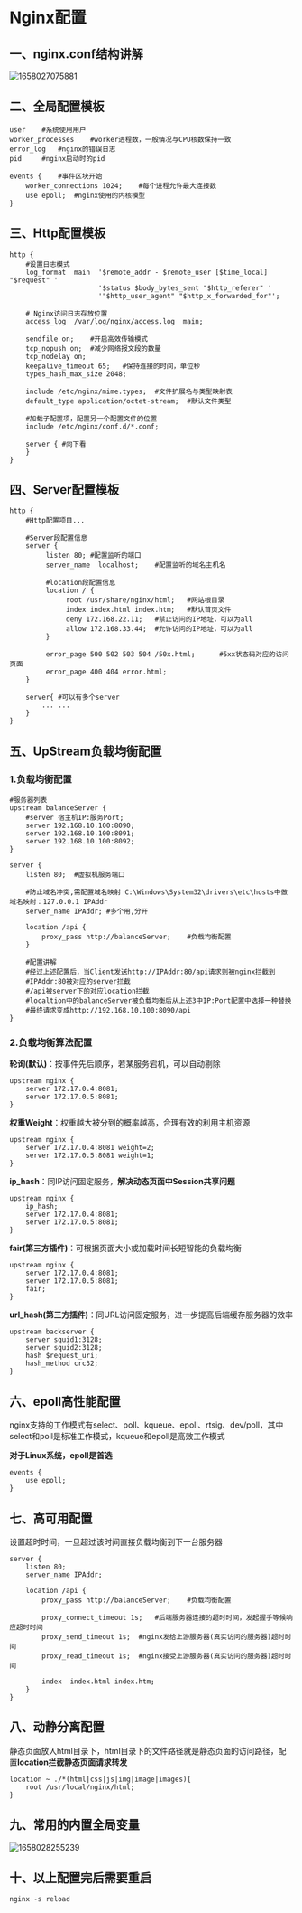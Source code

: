 # Nginx配置

## 一、nginx.conf结构讲解

![1658027075881](assets/1658027075881.png)

## 二、全局配置模板

```
user	#系统使用用户
worker_processes	#worker进程数，一般情况与CPU核数保持一致
error_log	#nginx的错误日志
pid		#nginx启动时的pid

events {	#事件区块开始
    worker_connections 1024;	#每个进程允许最大连接数
    use epoll;	#nginx使用的内核模型
}
```

## 三、Http配置模板

```
http { 
    #设置日志模式
    log_format  main  '$remote_addr - $remote_user [$time_local] "$request" '
                      '$status $body_bytes_sent "$http_referer" '
                      '"$http_user_agent" "$http_x_forwarded_for"';

	# Nginx访问日志存放位置
    access_log  /var/log/nginx/access.log  main;   

    sendfile on;	#开启高效传输模式
    tcp_nopush on;	#减少网络报文段的数量
    tcp_nodelay	on;
    keepalive_timeout 65;	#保持连接的时间，单位秒
    types_hash_max_size 2048;

    include	/etc/nginx/mime.types;	#文件扩展名与类型映射表
    default_type application/octet-stream;	#默认文件类型

	#加载子配置项，配置另一个配置文件的位置
    include /etc/nginx/conf.d/*.conf;	

	server { #向下看
	}
}
```

## 四、Server配置模板

```
http {
    #Http配置项目...
    
    #Server段配置信息
    server {
	     listen 80;	#配置监听的端口
	     server_name  localhost;	#配置监听的域名主机名
	      
	     #location段配置信息
	     location / {
		      root /usr/share/nginx/html;	#网站根目录
		      index index.html index.htm;	#默认首页文件
		      deny 172.168.22.11;	#禁止访问的IP地址，可以为all
		      allow 172.168.33.44;	#允许访问的IP地址，可以为all
	     }
	     
	     error_page 500 502 503 504 /50x.html;  	#5xx状态码对应的访问页面
	     error_page 400 404 error.html;
    }
    
    server{ #可以有多个server
        ... ... 
    } 
}
```

## 五、UpStream负载均衡配置

### 1.负载均衡配置

```
#服务器列表
upstream balanceServer {
    #server 宿主机IP:服务Port;
    server 192.168.10.100:8090;
    server 192.168.10.100:8091;
    server 192.168.10.100:8092;
}

server { 
	listen 80;	#虚拟机服务端口
	
	#防止域名冲突,需配置域名映射 C:\Windows\System32\drivers\etc\hosts中做域名映射：127.0.0.1 IPAddr
    server_name IPAddr;	#多个用,分开
    	
	location /api {
		proxy_pass http://balanceServer;	#负载均衡配置
	}

	#配置讲解
	#经过上述配置后，当Client发送http://IPAddr:80/api请求则被nginx拦截到
	#IPAddr:80被对应的server拦截
	#/api被server下的对应location拦截
	#localtion中的balanceServer被负载均衡后从上述3中IP:Port配置中选择一种替换
	#最终请求变成http://192.168.10.100:8090/api
}
```

### 2.负载均衡算法配置

**轮询(默认)**：按事件先后顺序，若某服务宕机，可以自动剔除

```
upstream nginx {
    server 172.17.0.4:8081;
    server 172.17.0.5:8081;
}
```

**权重Weight**：权重越大被分到的概率越高，合理有效的利用主机资源

```
upstream nginx {
    server 172.17.0.4:8081 weight=2;
    server 172.17.0.5:8081 weight=1;
}
```

**ip_hash**：同IP访问固定服务，**解决动态页面中Session共享问题**

```
upstream nginx {
    ip_hash;
    server 172.17.0.4:8081;
    server 172.17.0.5:8081;
}
```

**fair(第三方插件)**：可根据页面大小或加载时间长短智能的负载均衡

```
upstream nginx {
    server 172.17.0.4:8081;
    server 172.17.0.5:8081;
    fair;
}
```

**url_hash(第三方插件)**：同URL访问固定服务，进一步提高后端缓存服务器的效率

```
upstream backserver { 
    server squid1:3128; 
    server squid2:3128; 
    hash $request_uri; 
    hash_method crc32; 
} 
```

## 六、epoll高性能配置

nginx支持的工作模式有select、poll、kqueue、epoll、rtsig、dev/poll，其中select和poll是标准工作模式，kqueue和epoll是高效工作模式

**对于Linux系统，epoll是首选**

```
events {
	use epoll;
}
```

## 七、高可用配置

设置超时时间，一旦超过该时间直接负载均衡到下一台服务器

```
server { 
	listen 80;
    server_name IPAddr;
    	
	location /api {
		proxy_pass http://balanceServer;	#负载均衡配置
		
		proxy_connect_timeout 1s;	#后端服务器连接的超时时间，发起握手等候响应超时时间
		proxy_send_timeout 1s;	#nginx发给上游服务器(真实访问的服务器)超时时间
		proxy_read_timeout 1s;	#nginx接受上游服务器(真实访问的服务器)超时时间
		
		index  index.html index.htm;
	}
}
```

## 八、动静分离配置

静态页面放入html目录下，html目录下的文件路径就是静态页面的访问路径，配置**location拦截静态页面请求转发**

```
location ~ ./*(html|css|js|img|image|images){
	root /usr/local/nginx/html;
}
```

## 九、常用的内置全局变量

![1658028255239](assets/1658028255239.png)

## 十、以上配置完后需要重启

```
nginx -s reload
```





# 